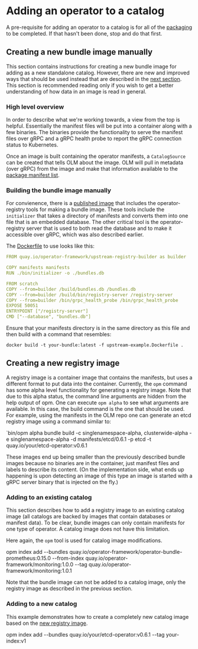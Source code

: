 # Adding an operator to a catalog

A pre-requisite for adding an operator to a catalog is for all of the [packaging](packaging-an-operator.md) to be completed. If that hasn't been done, stop and do that first.

## Creating a new bundle image manually

This section contains instructions for creating a new bundle image for adding as a new standalone catalog. However, there are new and improved ways that should be used instead that are described in the [next section](#creating-a-new-registry-image). This section is recommended reading only if you wish to get a better understanding of how data in an image is read in general.

### High level overview

In order to describe what we're working towards, a view from the top is helpful. Essentially the manifest files will be put into a container along with a few binaries. The binaries provide the functionality to serve the manifest files over gRPC and a gRPC health probe to report the gRPC connection status to Kubernetes.

Once an image is built containing the operator manifests, a `CatalogSource` can be created that tells OLM about the image. OLM will pull in metadata (over gRPC) from the image and make that information available to the [package manifest list](list-available-operators.md).

### Building the bundle image manually

For convienence, there is a [published image](http://quay.io/operator-framework/upstream-registry-builder) that includes the operator-registry tools for making a bundle image. These tools include the `initializer` that takes a directory of manifests and converts them into one file that is an embedded database. The other critical tool is the operator-registry server that is used to both read the database and to make it accessible over gRPC, which was also described earlier.

The [Dockerfile](https://github.com/operator-framework/operator-registry/blob/f544e227bb0e549f156aae7b319aeac976756e3f/upstream-example.Dockerfile) to use looks like this:

```yaml
FROM quay.io/operator-framework/upstream-registry-builder as builder

COPY manifests manifests
RUN ./bin/initializer -o ./bundles.db

FROM scratch
COPY --from=builder /build/bundles.db /bundles.db
COPY --from=builder /build/bin/registry-server /registry-server
COPY --from=builder /bin/grpc_health_probe /bin/grpc_health_probe
EXPOSE 50051
ENTRYPOINT ["/registry-server"]
CMD ["--database", "bundles.db"]
```

Ensure that your manifests directory is in the same directory as this file and then build with a command that resembles:

`docker build -t your-bundle:latest -f upstream-example.Dockerfile .`

## Creating a new registry image

A registry image is a container image that contains the manifests, but uses a different format to put data into the container. Currently, the `opm` command has some alpha level functionality for generating a registry image. Note that due to this alpha status, the command line arguments are hidden from the help output of opm. One can execute `opm alpha` to see what arguments are available. In this case, the build command is the one that should be used. For example, using the manifests in the OLM repo one can generate an etcd registry image using a command similar to:

`bin/opm alpha bundle build -c singlenamespace-alpha, clusterwide-alpha -e singlenamespace-alpha -d manifests/etcd/0.6.1 -p etcd -t quay.io/your/etcd-operator:v0.6.1

These images end up being smaller than the previously described bundle images because no binaries are in the container, just manifest files and labels to describe its content. (On the implementation side, what ends up happening is upon detecting an image of this type an image is started with a gRPC server binary that is injected on the fly.)

### Adding to an existing catalog

This section describes how to add a registry image to an existing catalog image (all catalogs are backed by images that contain databases or manifest data). To be clear, bundle images can only contain manifests for one type of operator. A catalog image does not have this limitation.

Here again, the `opm` tool is used for catalog image modifications.

 opm index add --bundles quay.io/operator-framework/operator-bundle-prometheus:0.15.0 --from-index quay.io/operator-framework/monitoring:1.0.0 --tag quay.io/operator-framework/monitoring:1.0.1

 Note that the bundle image can not be added to a catalog image, only the registry image as described in the previous section.

### Adding to a new catalog

This example demonstrates how to create a completely new catalog image based on the [new registry image](#creating-a-new-registry-image).

opm index add --bundles quay.io/your/etcd-operator:v0.6.1 --tag your-index:v1
